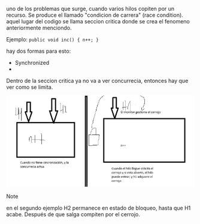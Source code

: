 uno de los problemas que surge, cuando varios hilos copiten por un recurso.
Se produce el llamado "condicion de carrera" (race condition).
aquel lugar del codigo se llama seccion critica donde se crea el fenomeno anteriormente menciondo.

Ejemplo:
``
public void inc() {
 n++;
 }
``

hay dos formas para esto:
- Synchronized
-
Dentro de la seccion critica ya no va a ver concurrecia, entonces hay que ver como se limita.


![img.png](img.png)

>[!NOTE]
> en el segundo ejemplo H2 permanece en estado de bloqueo, hasta que H1 acabe.
> Después de que salga compiten por el cerrojo. 
> 
